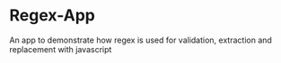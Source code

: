 # Regex-App
An app to demonstrate how regex is used for validation, extraction and replacement with javascript

